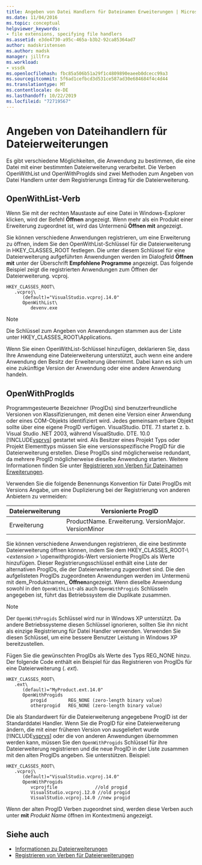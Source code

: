 ```yaml
---
title: Angeben von Datei Handlern für Dateinamen Erweiterungen | Microsoft-Dokumentation
ms.date: 11/04/2016
ms.topic: conceptual
helpviewer_keywords:
- file extensions, specifying file handlers
ms.assetid: e3de4730-a95c-465a-b3b2-92ca85364ad7
author: madskristensen
ms.author: madsk
manager: jillfra
ms.workload:
- vssdk
ms.openlocfilehash: fbc85a506b51a29f1c4809890eaeeb0dcecc99a3
ms.sourcegitcommit: 5f6ad1cefbcd3d531ce587ad30e684684f4c4d44
ms.translationtype: MT
ms.contentlocale: de-DE
ms.lasthandoff: 10/22/2019
ms.locfileid: "72719567"
---
```

# <a name="specifying-file-handlers-for-file-name-extensions"></a>Angeben von Dateihandlern für Dateierweiterungen
Es gibt verschiedene Möglichkeiten, die Anwendung zu bestimmen, die eine Datei mit einer bestimmten Dateierweiterung verarbeitet. Die Verben OpenWithList und OpenWithProgIds sind zwei Methoden zum Angeben von Datei Handlern unter dem Registrierungs Eintrag für die Dateierweiterung.

## <a name="openwithlist-verb"></a>OpenWithList-Verb
 Wenn Sie mit der rechten Maustaste auf eine Datei in Windows-Explorer klicken, wird der Befehl **Öffnen** angezeigt. Wenn mehr als ein Produkt einer Erweiterung zugeordnet ist, wird das Untermenü **Öffnen mit** angezeigt.

 Sie können verschiedene Anwendungen registrieren, um eine Erweiterung zu öffnen, indem Sie den OpenWithList-Schlüssel für die Dateierweiterung in HKEY_CLASSES_ROOT festlegen. Die unter diesem Schlüssel für eine Dateierweiterung aufgeführten Anwendungen werden im Dialogfeld **Öffnen mit** unter der Überschrift **Empfohlene Programme** angezeigt. Das folgende Beispiel zeigt die registrierten Anwendungen zum Öffnen der Dateierweiterung. vcproj.

```
HKEY_CLASSES_ROOT\
   .vcproj\
      (default)="VisualStudio.vcproj.14.0"
      OpenWithList\
         devenv.exe
```

> [!NOTE]
> Die Schlüssel zum Angeben von Anwendungen stammen aus der Liste unter HKEY_CLASSES_ROOT\Applications.

 Wenn Sie einen OpenWithList-Schlüssel hinzufügen, deklarieren Sie, dass Ihre Anwendung eine Dateierweiterung unterstützt, auch wenn eine andere Anwendung den Besitz der Erweiterung übernimmt. Dabei kann es sich um eine zukünftige Version der Anwendung oder eine andere Anwendung handeln.

## <a name="openwithprogids"></a>OpenWithProgIds
 Programmgesteuerte Bezeichner (ProgIDs) sind benutzerfreundliche Versionen von Klassifizierungen, mit denen eine Version einer Anwendung oder eines COM-Objekts identifiziert wird. Jedes gemeinsam erbare Objekt sollte über eine eigene ProgID verfügen. VisualStudio. DTE. 7.1 startet z. b. Visual Studio .NET 2003, während VisualStudio. DTE. 10.0 [!INCLUDE[vsprvs](../code-quality/includes/vsprvs_md.md)] gestartet wird. Als Besitzer eines Projekt Typs oder Projekt Elementtyps müssen Sie eine versionsspezifische ProgID für die Dateierweiterung erstellen. Diese ProgIDs sind möglicherweise redundant, da mehrere ProgID möglicherweise dieselbe Anwendung starten. Weitere Informationen finden Sie unter [Registrieren von Verben für Dateinamen Erweiterungen](../extensibility/registering-verbs-for-file-name-extensions.md).

 Verwenden Sie die folgende Benennungs Konvention für Datei ProgIDs mit Versions Angabe, um eine Duplizierung bei der Registrierung von anderen Anbietern zu vermeiden:

|Dateierweiterung|Versionierte ProgID|
|--------------------|----------------------|
|Erweiterung|ProductName. Erweiterung. VersionMajor. VersionMinor|

 Sie können verschiedene Anwendungen registrieren, die eine bestimmte Dateierweiterung öffnen können, indem Sie dem HKEY_CLASSES_ROOT-\\ *\<extension >* \openwithprogids-Wert versionierte ProgIDs als Werte hinzufügen. Dieser Registrierungsschlüssel enthält eine Liste der alternativen ProgIDs, die der Dateierweiterung zugeordnet sind. Die den aufgelisteten ProgIDs zugeordneten Anwendungen werden im Untermenü mit dem_Produktnamen_ **Öffnen**angezeigt. Wenn dieselbe Anwendung sowohl in den `OpenWithList`-als auch `OpenWithProgids` Schlüsseln angegeben ist, führt das Betriebssystem die Duplikate zusammen.

> [!NOTE]
> Der `OpenWithProgids` Schlüssel wird nur in Windows XP unterstützt. Da andere Betriebssysteme diesen Schlüssel ignorieren, sollten Sie ihn nicht als einzige Registrierung für Datei Handler verwenden. Verwenden Sie diesen Schlüssel, um eine bessere Benutzer Leistung in Windows XP bereitzustellen.

 Fügen Sie die gewünschten ProgIDs als Werte des Typs REG_NONE hinzu. Der folgende Code enthält ein Beispiel für das Registrieren von ProgIDs für eine Dateierweiterung (. *ext*).

```
HKEY_CLASSES_ROOT\
   .ext\
      (default)="MyProduct.ext.14.0"
      OpenWithProgids
         progid        REG_NONE (zero-length binary value)
         otherprogid   REG_NONE (zero-length binary value)
```

 Die als Standardwert für die Dateierweiterung angegebene ProgID ist der Standarddatei Handler. Wenn Sie die ProgID für eine Dateierweiterung ändern, die mit einer früheren Version von ausgeliefert wurde [!INCLUDE[vsprvs](../code-quality/includes/vsprvs_md.md)] oder die von anderen Anwendungen übernommen werden kann, müssen Sie den `OpenWithProgids` Schlüssel für ihre Dateierweiterung registrieren und die neue ProgID in der Liste zusammen mit den alten ProgIDs angeben.  Sie unterstützen. Beispiel:

```
HKEY_CLASSES_ROOT\
   .vcproj\
      (default)="VisualStudio.vcproj.14.0"
      OpenWithProgids
         vcprojfile              //old progid
         VisualStudio.vcproj.12.0 //old progid
         VisualStudio.vcproj.14.0 //new progid
```

 Wenn der alten ProgID Verben zugeordnet sind, werden diese Verben auch unter **mit** *Produkt Name* öffnen im Kontextmenü angezeigt.

## <a name="see-also"></a>Siehe auch
- [Informationen zu Dateierweiterungen](../extensibility/about-file-name-extensions.md)
- [Registrieren von Verben für Dateierweiterungen](../extensibility/registering-verbs-for-file-name-extensions.md)